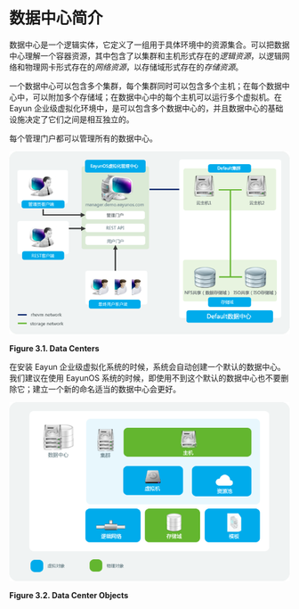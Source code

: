 # 数据中心简介

数据中心是一个逻辑实体，它定义了一组用于具体环境中的资源集合。可以把数据中心理解一个容器资源，其中包含了以集群和主机形式存在的*逻辑资源*，以逻辑网络和物理网卡形式存在的*网络资源*，以存储域形式存在的*存储资源*。

一个数据中心可以包含多个集群，每个集群同时可以包含多个主机；在每个数据中心中，可以附加多个存储域；在数据中心中的每个主机可以运行多个虚拟机。在 Eayun 企业级虚拟化环境中，是可以包含多个数据中心的，并且数据中心的基础设施决定了它们之间是相互独立的。

每个管理门户都可以管理所有的数据中心。

![数据中心架构](../images/data-center.png)

**Figure 3.1. Data Centers**


在安装 Eayun 企业级虚拟化系统的时候，系统会自动创建一个默认的数据中心。我们建议在使用 EayunOS 系统的时候，即使用不到这个默认的数据中心也不要删除它；建立一个新的命名适当的数据中心会更好。

![数据中心对象](../images/data-center-object.png)

**Figure 3.2. Data Center Objects**
